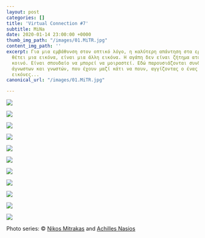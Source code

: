 ```yaml
---
layout: post
categories: []
title: 'Virtual Connection #7'
subtitle: MiNa
date: 2020-01-14 23:00:00 +0000
thumb_img_path: "/images/01.MiTR.jpg"
content_img_path: ''
excerpt: Για μια εμβάθυνση στον οπτικό λόγο, η καλύτερη απάντηση στα ερωτήματα που
  θέτει μια εικόνα, είναι μια άλλη εικόνα. Η αγάπη δεν είναι ζήτημα ατομικό, αλλά
  κοινό. Είναι σπουδαίο να μπορεί να μοιραστεί. Εδώ παρουσιάζονται συνδέσεις φίλων,
  άγνωστων και γνωστών, που έχουν μαζί κάτι να πουν, αγγίζοντας ο ένας τον άλλον με
  εικόνες...
canonical_url: "/images/01.MiTR.jpg"

---
```

![](/images/bwok-2.jpg)

![](/images/01.MiTR.jpg)

![](/images/02.MITR_MG_2529.jpeg)

![](/images/03.MITR.jpg)

![](/images/04.MITR_MG_8122.jpg)

![](/images/05.MITR.jpg)

![](/images/06.-MITR_MG_2592.jpg)

![](/images/07.ΜΙΤΡ.jpg)

![](/images/08.MITR_MG_0979.jpg)

![](/images/09.MITR.jpg)

![](/images/10.MITR_MG_8495.jpg)

Photo series: © <a href="https://www.facebook.com/nikos.mitrakas" target="blank">Nikos Mitrakas</a> and  <a href="[https://anikon.org/"  target="blank">Achilles Nasios</a>